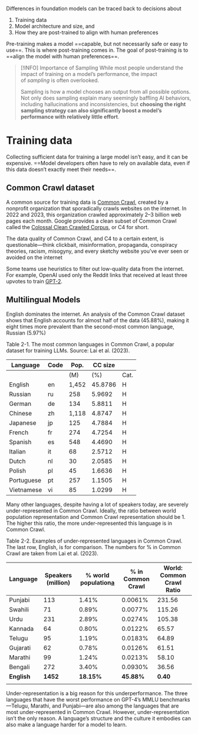 Differences in foundation models can be traced back to decisions about 
1. Training data
2. Model architecture and size, and 
3. How they are post-trained to align with human preferences

Pre-training makes a model ==capable, but not necessarily safe or easy to use==. This is where post-training comes in. The goal of post-training is to ==align the model with human preferences==.

> [!INFO] Importance of Sampling
> While most people understand the impact of training on a model’s performance, the impact of _sampling_ is often overlooked. 
> 
> Sampling is how a model chooses an output from all possible options. Not only does sampling explain many seemingly baffling AI behaviors, including hallucinations and inconsistencies, but **choosing the right sampling strategy can also significantly boost a model’s performance with relatively little effort**.

# Training data

Collecting sufficient data for training a large model isn’t easy, and it can be expensive. ==Model developers often have to rely on available data, even if this data doesn’t exactly meet their needs==.

## Common Crawl dataset
A common source for training data is [Common Crawl](https://commoncrawl.org/), created by a nonprofit organization that sporadically crawls websites on the internet. In 2022 and 2023, this organization crawled approximately 2–3 billion web pages each month. Google provides a clean subset of Common Crawl called the [Colossal Clean Crawled Corpus](https://arxiv.org/abs/1910.10683), or C4 for short.

The data quality of Common Crawl, and C4 to a certain extent, is questionable—think clickbait, misinformation, propaganda, conspiracy theories, racism, misogyny, and every sketchy website you’ve ever seen or avoided on the internet

Some teams use heuristics to filter out low-quality data from the internet. For example, OpenAI used only the Reddit links that received at least three upvotes to train [GPT-2](https://cdn.openai.com/better-language-models/language_models_are_unsupervised_multitask_learners.pdf).

## Multilingual Models

English dominates the internet. An analysis of the Common Crawl dataset shows that English accounts for almost half of the data (45.88%), making it eight times more prevalent than the second-most common language, Russian (5.97%)

Table 2-1. The most common languages in Common Crawl, a popular dataset for training LLMs. Source: Lai et al. (2023).

|Language|Code|Pop.|CC size|   |
|---|---|---|---|---|
|||(M)|(%)|Cat.|
|English|en|1,452|45.8786|H|
|Russian|ru|258|5.9692|H|
|German|de|134|5.8811|H|
|Chinese|zh|1,118|4.8747|H|
|Japanese|jp|125|4.7884|H|
|French|fr|274|4.7254|H|
|Spanish|es|548|4.4690|H|
|Italian|it|68|2.5712|H|
|Dutch|nl|30|2.0585|H|
|Polish|pl|45|1.6636|H|
|Portuguese|pt|257|1.1505|H|
|Vietnamese|vi|85|1.0299|H|
Many other languages, despite having a lot of speakers today, are severely under-represented in Common Crawl. Ideally, the ratio between world population representation and Common Crawl representation should be 1. The higher this ratio, the more under-represented this language is in Common Crawl.

Table 2-2. Examples of under-represented languages in Common Crawl. The last row, English, is for comparison. The numbers for % in Common Crawl are taken from Lai et al. (2023).

|Language|Speakers (million)|% world population[a](https://learning-oreilly-com.proxy.library.nyu.edu/library/view/ai-engineering/9781098166298/ch02.html#id696)|% in Common Crawl|World: Common Crawl Ratio|
|---|---|---|---|---|
|Punjabi|113|1.41%|0.0061%|231.56|
|Swahili|71|0.89%|0.0077%|115.26|
|Urdu|231|2.89%|0.0274%|105.38|
|Kannada|64|0.80%|0.0122%|65.57|
|Telugu|95|1.19%|0.0183%|64.89|
|Gujarati|62|0.78%|0.0126%|61.51|
|Marathi|99|1.24%|0.0213%|58.10|
|Bengali|272|3.40%|0.0930%|36.56|
|**English**|**1452**|**18.15%**|**45.88%**|**0.40**|
||   |   |   |   |

Under-representation is a big reason for this underperformance. The three languages that have the worst performance on GPT-4’s MMLU benchmarks—Telugu, Marathi, and Punjabi—are also among the languages that are most under-represented in Common Crawl. However, under-representation isn’t the only reason. A language’s structure and the culture it embodies can also make a language harder for a model to learn.

